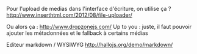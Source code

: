 Pour l'upload de medias dans l'interface d'écriture, on utilise ça  ? 
http://www.inserthtml.com/2012/08/file-uploader/

Ou alors ça : http://www.dropzonejs.com/
Up to you : juste, il faut pouvoir ajouter les métadonnées et le fallback à certains médias


Editeur markdown / WYSIWYG
http://hallojs.org/demo/markdown/